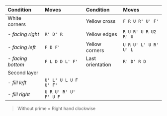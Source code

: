 | Condition         | Moves                 | Condition        | Moves                 |
| :-                | :-                    | :-               | :-                    |
| White corners     |                       | Yellow cross     | `F R U R' U' F'`      |
| - *facing right*  | `R' D' R`             | Yellow edges     | `R U R' U R U2 R' U`  |
| - *facing left*   | `F D F'`              | Yellow corners   | `U R U' L' U R' U' L` |
| - *facing bottom* | `F L D D L' F'`       | Last orientation | `R' D' R D`           |
| Second layer      |                       |                  |                       |
| - *fill left*     | `U' L' U L U F U' F'` |                  |                       |
| - *fill right*    | `U R U' R' U' F' U F` |                  |                       |

> Without prime = Right hand clockwise